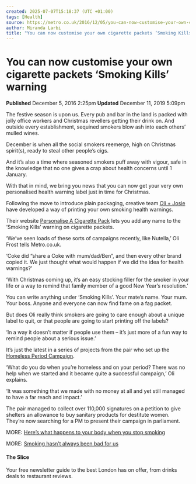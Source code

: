 ```yaml
---
created: 2025-07-07T15:18:37 (UTC +01:00)
tags: [Health]
source: https://metro.co.uk/2016/12/05/you-can-now-customise-your-own-cigarette-packets-which-is-nice-6302293/
author: Miranda Larbi
title: "You can now customise your own cigarette packets ‘Smoking Kills’ warning"
---
```


# You can now customise your own cigarette packets ‘Smoking Kills’ warning

[](https://metro.co.uk/author/miranda-larbi-for-metro-co-uk/)

**Published** December 5, 2016 2:25pm **Updated** December 11, 2019 5:09pm

The festive season is upon us. Every pub and bar in the land is packed with jolly office workers and Christmas revellers getting their drink on. And outside every establishment, sequined smokers blow ash into each others’ mulled wines.

December is when all the social smokers reemerge, high on Christmas spirit(s), ready to steal other people’s cigs.

And it’s also a time where seasoned smokers puff away with vigour, safe in the knowledge that no one gives a crap about health concerns until 1 January.

With that in mind, we bring you news that you can now get your very own personalised health warning label just in time for Christmas.

Following the move to introduce plain packaging, creative team [Oli + Josie](http://oliandjosie.com/about/) have developed a way of printing your own smoking health warnings.

Their website [Personalise A Cigarette Pack](http://personaliseacigarettepack.oliandjosie.com/) lets you add any name to the ‘Smoking Kills’ warning on cigarette packets.

‘We’ve seen loads of these sorts of campaigns recently, like Nutella,’ Oli Frost tells Metro.co.uk.

‘Coke did “share a Coke with mum/dad/Ben”, and then every other brand copied it. We just thought what would happen if we did the idea for health warnings?’

‘With Christmas coming up, it’s an easy stocking filler for the smoker in your life or a way to remind that family member of a good New Year’s resolution.’

You can write anything under ‘Smoking Kills’. Your mate’s name. Your mum. Your boss. Anyone and everyone can now find fame on a fag packet.

But does Oli really think smokers are going to care enough about a unique label to quit, or that people are going to start printing off the labels?

‘In a way it doesn’t matter if people use them – it’s just more of a fun way to remind people about a serious issue.’

It’s just the latest in a series of projects from the pair who set up the [Homeless Period Campaign](http://oliandjosie.com/thehomelessperiod/).

‘What do you do when you’re homeless and on your period? There was no help when we started and it became quite a successful campaign,’ Oli explains.

‘It was something that we made with no money at all and yet still managed to have a far reach and impact.’

The pair managed to collect over 110,000 signatures on a petition to give shelters an allowance to buy sanitary products for destitute women. They’re now searching for a PM to present their campaign in parliament.

MORE: [Here’s what happens to your body when you stop smoking](https://metro.co.uk/2016/10/05/heres-what-happens-to-your-body-when-you-stop-smoking-6170778/?ico=more_text_links)

MORE: [Smoking hasn’t always been bad for us](https://metro.co.uk/2016/08/03/smoking-hasnt-always-been-bad-for-us-6044891/?ico=more_text_links)

#### The Slice

Your free newsletter guide to the best London has on offer, from drinks deals to restaurant reviews.
